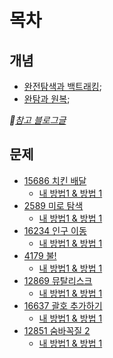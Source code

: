 # 목차

## 개념

- [완전탐색과 백트래킹](03_01_완전탐색_백트래킹.md);
- [완탐과 원복](03_02_완탐_원복.md);


*🔗[참고 블로그글](https://blog.naver.com/jhc9639/222300377004)*


## 문제

* [15686 치킨 배달](https://www.acmicpc.net/problem/15686)
    * [내 방법1 & 방법 1](03_03_A_15686_0.cpp)
* [2589 미로 탐색](https://www.acmicpc.net/problem/2589)
    * [내 방법1 & 방법 1](03_03_B_2589_0.cpp)
* [16234 인구 이동](https://www.acmicpc.net/problem/16234)
    * [내 방법1 & 방법 1](03_03_C_16234_0.cpp)
* [4179 불!](https://www.acmicpc.net/problem/4179)
    * [내 방법1 & 방법 1](03_03_D_4179_0.cpp)
* [12869 뮤탈리스크](https://www.acmicpc.net/problem/12869)
    * [내 방법1 & 방법 1](03_03_E_12869_0.cpp)
* [16637 괄호 추가하기](https://www.acmicpc.net/problem/16637)
    * [내 방법1 & 방법 1](03_03_F_16637_0.cpp)
* [12851 숨바꼭질 2](https://www.acmicpc.net/problem/12851)
    * [내 방법1 & 방법 1](03_03_G_12851_0.cpp)